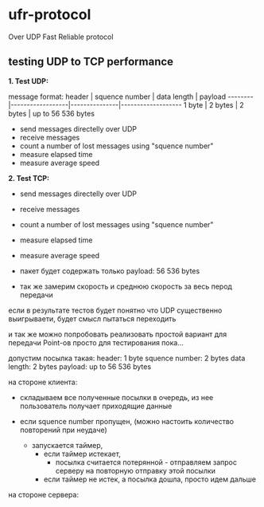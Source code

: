 # ufr-protocol
Over UDP Fast Reliable protocol

## testing UDP to TCP performance

**1. Test UDP:**

message format:
header  |  squence number  |  data length  |  payload
--------|------------------|---------------|-------------------
1 byte  |  2 bytes         |  2 bytes      |  up to 56 536 bytes

- send messages directelly over UDP
- receive messages
- count a number of lost messages using "squence number"
- measure elapsed time
- measure average speed

**2. Test TCP:**

- send messages directelly over UDP
- receive messages
- count a number of lost messages using "squence number"
- measure elapsed time
- measure average speed

- пакет будет содержать только payload: 56 536 bytes

- так же замерим скорость и среднюю скорость за весь перод передачи


если в результате тестов будет понятно что UDP существенно выигрываети, будет смысл пытаться переходить

и так же можно попробовать реализовать простой вариант для передачи Point-ов просто для тестирования пока...

допустим посылка такая: 
header: 1 byte
squence number: 2 bytes
data length: 2 bytes
payload: up to 56 536 bytes

на стороне клиента:
- складываем все полученные посылки в очередь, из нее пользователь получает приходящие данные

- если squence number пропущен, (можно настоить количество повторений при неудаче)
   - запускается таймер, 
      - если таймер истекает,
         - посылка считается потерянной - отправляем запрос серверу на повторную отправку этой посылки 
      - если таймер не истек, а посылка дошла, просто идем дальше

на стороне сервера:

